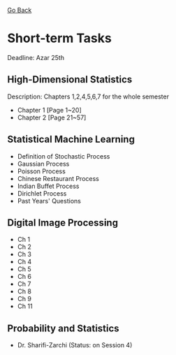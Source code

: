 [Go Back](https://github.com/arm-on/plan/blob/main/README.md)
# Short-term Tasks

Deadline: Azar 25th

## High-Dimensional Statistics
Description: Chapters 1,2,4,5,6,7 for the whole semester
- Chapter 1 [Page 1~20]
- Chapter 2 [Page 21~57]


## Statistical Machine Learning
- Definition of Stochastic Process
- Gaussian Process
- Poisson Process
- Chinese Restaurant Process
- Indian Buffet Process
- Dirichlet Process
- Past Years' Questions

## Digital Image Processing
- Ch 1
- Ch 2
- Ch 3
- Ch 4
- Ch 5
- Ch 6
- Ch 7
- Ch 8
- Ch 9
- Ch 11

## Probability and Statistics
- Dr. Sharifi-Zarchi (Status: on Session 4)

